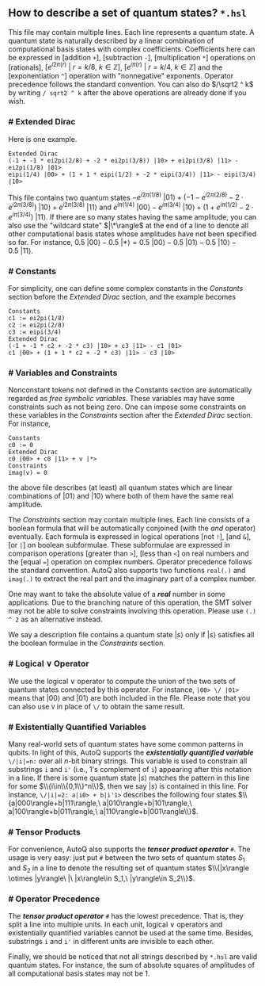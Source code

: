 ## How to describe a set of quantum states? `*.hsl`

This file may contain multiple lines. Each line represents a quantum state. A quantum state is naturally described by a linear combination of computational basis states with complex coefficients. Coefficients here can be expressed in [addition `+`], [subtraction `-`], [multiplication `*`] operations on [rationals], $[e^{i2\pi(r)}\ |\ r=k/8,\ k\in\mathbb Z]$, $[e^{i\pi(r)}\ |\ r=k/4,\ k\in\mathbb Z]$ and the [exponentiation `^`] operation with "nonnegative" exponents. Operator precedence follows the standard convention. You can also do $/\sqrt2 ^ k$ by writing `/ sqrt2 ^ k` after the above operations are already done if you wish. <!--Nevertheless, due to the automatic scaling in the verification process, users do not need $/\sqrt2 ^ k$.-->

### # Extended Dirac
Here is one example.
```
Extended Dirac
(-1 + -1 * ei2pi(2/8) + -2 * ei2pi(3/8)) |10> + ei2pi(3/8) |11> - ei2pi(1/8) |01>
eipi(1/4) |00> + (1 + 1 * eipi(1/2) + -2 * eipi(3/4)) |11> - eipi(3/4) |10>
```
This file contains two quantum states $-e^{i2\pi(1/8)}\ |01\rangle + (-1 - e^{i2\pi(2/8)} - 2\cdot e^{i2\pi(3/8)})\ |10\rangle + e^{i2\pi(3/8)}\ |11\rangle$ and $e^{i\pi(1/4)}\ |00\rangle - e^{i\pi(3/4)}\ |10\rangle + (1 + e^{i\pi(1/2)} - 2\cdot e^{i\pi(3/4)})\ |11\rangle$. If there are so many states having the same amplitude, you can also use the "wildcard state" $|\*\rangle$ at the end of a line to denote all other computational basis states whose amplitudes have not been specified so far. For instance, $0.5\ |00\rangle - 0.5\ |*\rangle = 0.5\ |00\rangle - 0.5\ |01\rangle - 0.5\ |10\rangle - 0.5\ |11\rangle$.

### # Constants
For simplicity, one can define some complex constants in the *Constants* section before the *Extended Dirac* section, and the example becomes
```
Constants
c1 := ei2pi(1/8)
c2 := ei2pi(2/8)
c3 := eipi(3/4)
Extended Dirac
(-1 + -1 * c2 + -2 * c3) |10> + c3 |11> - c1 |01>
c1 |00> + (1 + 1 * c2 + -2 * c3) |11> - c3 |10>
```

### # Variables and Constraints
Nonconstant tokens not defined in the Constants section are automatically regarded as *free symbolic variables*. These variables may have some constraints such as not being zero. One can impose some constraints on these variables in the *Constraints* section after the *Extended Dirac* section. For instance,
```
Constants
c0 := 0
Extended Dirac
c0 |00> + c0 |11> + v |*>
Constraints
imag(v) = 0
```
the above file describes (at least) all quantum states which are linear combinations of $|01\rangle$ and $|10\rangle$ where both of them have the same real amplitude.

The *Constraints* section may contain multiple lines. Each line consists of a boolean formula that will be automatically conjoined (with the *and* operator) eventually. Each formula is expressed in logical operations [not `!`], [and `&`], [or `|`] on boolean subformulae. These subformulae are expressed in comparison operations [greater than `>`], [less than `<`] on real numbers and the [equal `=`] operation on complex numbers. Operator precedence follows the standard convention. AutoQ also supports two functions `real(.)` and `imag(.)` to extract the real part and the imaginary part of a complex number.

One may want to take the absolute value of a ***real*** number in some applications. Due to the branching nature of this operation, the SMT solver may not be able to solve constraints involving this operation. Please use `(.) ^ 2` as an alternative instead.

We say a description file contains a quantum state $|s\rangle$ only if $|s\rangle$ satisfies all the boolean formulae in the *Constraints* section.

### # Logical $\lor$ Operator
We use the logical $\lor$ operator to compute the union of the two sets of quantum states connected by this operator. For instance, `|00> \/ |01>` means that $|00\rangle$ and $|01\rangle$ are both included in the file. Please note that you can also use `V` in place of `\/` to obtain the same result.

### # Existentially Quantified Variables
Many real-world sets of quantum states have some common patterns in qubits. In light of this, AutoQ supports the ***existentially quantified variable*** `\/|i|=n:` over all $n$-bit binary strings. This variable is used to constrain all substrings `i` and `i'` (i.e., $1$'s complement of `i`) appearing after this notation in a line. If there is some quantum state $|s\rangle$ matches the pattern in this line for some $\\{i\in\\{0,1\\}^n\\}$, then we say $|s\rangle$ is contained in this line. For instance, `\/|i|=2: a|i0> + b|i'1>` describes the following four states $\\{a|000\rangle+b|111\rangle,\ a|010\rangle+b|101\rangle,\ a|100\rangle+b|011\rangle,\ a|110\rangle+b|001\rangle\\}$.

### # Tensor Products
For convenience, AutoQ also supports the ***tensor product operator*** `#`. The usage is very easy: just put `#` between the two sets of quantum states $S_1$ and $S_2$ in a line to denote the resulting set of quantum states $\\{|x\rangle \otimes |y\rangle\ |\ |x\rangle\in S_1,\ |y\rangle\in S_2\\}$.

### # Operator Precedence
The ***tensor product operator*** `#` has the lowest precedence. That is, they split a line into multiple units. In each unit, logical $\lor$ operators and existentially quantified variables cannot be used at the same time. Besides, substrings `i` and `i'` in different units are invisible to each other.

<!--One more example to get a closer look at `*.hsl`.
```
Extended Dirac
\/ |i|=3 : |i> # vH |i> + vL |*> # |000>
Constraints
imag(vH) = 0
imag(vL) = 0
vH > vL
vL > 0
```
describes the set of states<br>
<img width="315" alt="image" src="https://user-images.githubusercontent.com/10044077/217997027-4dec8f23-811d-4747-86b3-e95d37b9ec69.png">
<br>where $v_h > v_\ell > 0$.-->

Finally, we should be noticed that not all strings described by `*.hsl` are valid quantum states. For instance, the sum of absolute squares of amplitudes of all computational basis states may not be $1$.
